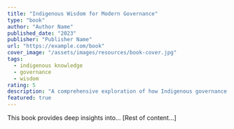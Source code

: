 ```yaml
---
title: "Indigenous Wisdom for Modern Governance"
type: "book"
author: "Author Name"
published_date: "2023"
publisher: "Publisher Name"
url: "https://example.com/book"
cover_image: "/assets/images/resources/book-cover.jpg"
tags: 
  - indigenous knowledge
  - governance
  - wisdom
rating: 5
description: "A comprehensive exploration of how Indigenous governance systems can inform modern organizational structures."
featured: true
---
```


This book provides deep insights into...
[Rest of content...]